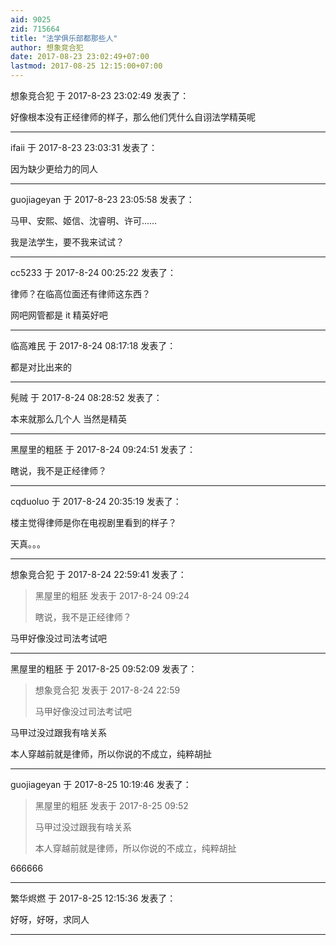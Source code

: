 ```yaml
---
aid: 9025
zid: 715664
title: "法学俱乐部都那些人"
author: 想象竞合犯
date: 2017-08-23 23:02:49+07:00
lastmod: 2017-08-25 12:15:00+07:00
---
```


想象竞合犯 于 2017-8-23 23:02:49 发表了：

好像根本没有正经律师的样子，那么他们凭什么自诩法学精英呢

---

ifaii 于 2017-8-23 23:03:31 发表了：

因为缺少更给力的同人

---

guojiageyan 于 2017-8-23 23:05:58 发表了：

马甲、安熙、姬信、沈睿明、许可……

我是法学生，要不我来试试？

---

cc5233 于 2017-8-24 00:25:22 发表了：

律师？在临高位面还有律师这东西？

网吧网管都是 it 精英好吧

---

临高难民 于 2017-8-24 08:17:18 发表了：

都是对比出来的

---

髡贼 于 2017-8-24 08:28:52 发表了：

本来就那么几个人 当然是精英

---

黑屋里的粗胚 于 2017-8-24 09:24:51 发表了：

瞎说，我不是正经律师？

---

cqduoluo 于 2017-8-24 20:35:19 发表了：

楼主觉得律师是你在电视剧里看到的样子？

天真。。。

---

想象竞合犯 于 2017-8-24 22:59:41 发表了：

> 黑屋里的粗胚 发表于 2017-8-24 09:24
>
> 瞎说，我不是正经律师？

马甲好像没过司法考试吧

---

黑屋里的粗胚 于 2017-8-25 09:52:09 发表了：

> 想象竞合犯 发表于 2017-8-24 22:59
>
> 马甲好像没过司法考试吧

马甲过没过跟我有啥关系

本人穿越前就是律师，所以你说的不成立，纯粹胡扯

---

guojiageyan 于 2017-8-25 10:19:46 发表了：

> 黑屋里的粗胚 发表于 2017-8-25 09:52
>
> 马甲过没过跟我有啥关系
>
> 本人穿越前就是律师，所以你说的不成立，纯粹胡扯

666666

---

繁华烬燃 于 2017-8-25 12:15:36 发表了：

好呀，好呀，求同人

---
